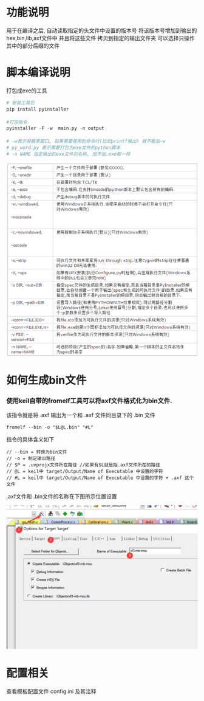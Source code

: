 # 功能说明
用于在编译之后, 自动读取指定的头文件中设置的版本号
将该版本号增加到输出的 hex,bin,lib,axf文件中
并且将这些文件 拷贝到指定的输出文件夹
可以选择只操作其中的部分后缀的文件
# 脚本编译说明

打包成exe的工具
```python
# 安装工具包
pip install pyinstaller

#打包指令
pyinstaller -F -w  main.py -n output

# -w表示屏蔽黑窗口, 如果需要使用到命令行(比如printf输出) 就不能加-w
# py_word.py 表示需要打包为exe文件的python脚本
# -n NAME 指定输出的exe文件的名称, 加不加.exe都一样
```

![Alt text](img\image.png)

# 如何生成bin文件

### 使用keil自带的fromelf工具可以将axf文件格式化为bin文件.

该指令就是将 .axf 输出为一个和 .axf 文件同目录下的 .bin 文件

```shell
fromelf --bin -o "$L@L.bin" "#L"
```

指令的具体含义如下

```shell
// --bin = 转换为bin文件
// -o = 制定输出路径
// $P = .uvprojx文件所在路径 //如果有$L就是指.axf文件所在的路径
// @L = keil中 target/Output/Name of Executable 中设置的字符
// #L = keil中 target/Output/Name of Executable 中设置的字符 + .axf 这个文件   
```

.axf文件和 .bin文件的名称在下图所示位置设置

![image-20231115205717268](img/image-20231115205717268.png)

# 配置相关
查看模板配置文件 config.ini 及其注释